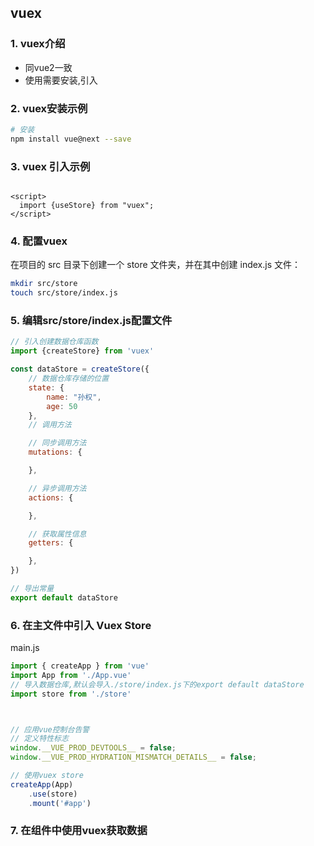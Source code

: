 ## vuex

### 1. vuex介绍
- 同vue2一致
- 使用需要安装,引入

### 2. vuex安装示例
```bash
# 安装
npm install vue@next --save
```

### 3. vuex 引入示例

```vue

<script>
  import {useStore} from "vuex";
</script>
```

### 4. 配置vuex
在项目的 src 目录下创建一个 store 文件夹，并在其中创建 index.js 文件：

```bash
mkdir src/store
touch src/store/index.js

```

### 5. 编辑src/store/index.js配置文件
```javascript
// 引入创建数据仓库函数
import {createStore} from 'vuex'

const dataStore = createStore({
    // 数据仓库存储的位置
    state: {
        name: "孙权",
        age: 50
    },
    // 调用方法

    // 同步调用方法
    mutations: {

    },

    // 异步调用方法
    actions: {

    },

    // 获取属性信息
    getters: {

    },
})

// 导出常量
export default dataStore
```

### 6. 在主文件中引入 Vuex Store

main.js
```javascript
import { createApp } from 'vue'
import App from './App.vue'
// 导入数据仓库,默认会导入./store/index.js下的export default dataStore
import store from './store'



// 应用vue控制台告警
// 定义特性标志
window.__VUE_PROD_DEVTOOLS__ = false;
window.__VUE_PROD_HYDRATION_MISMATCH_DETAILS__ = false;

// 使用vuex store
createApp(App)
    .use(store)
    .mount('#app')

```

### 7. 在组件中使用vuex获取数据
